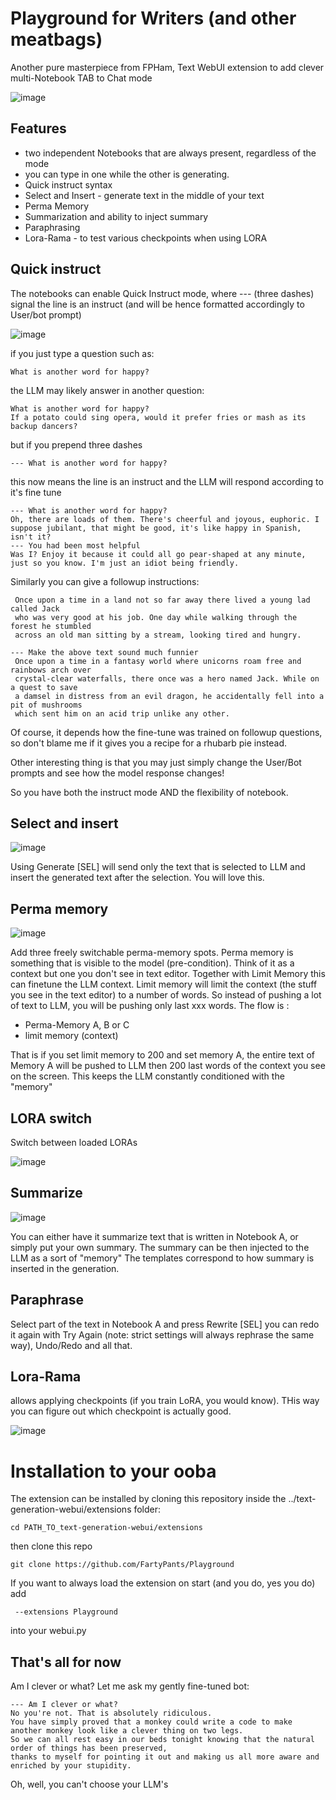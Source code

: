 # Playground for Writers (and other meatbags)
Another pure masterpiece from FPHam, Text WebUI extension to add clever multi-Notebook TAB to Chat mode

![image](https://github.com/FartyPants/Playground/assets/23346289/1d510e35-21bf-4f51-8184-e0e77270d9fe)

## Features
- two independent Notebooks that are always present, regardless of the mode
- you can type in one while the other is generating.
- Quick instruct syntax
- Select and Insert - generate text in the middle of your text
- Perma Memory
- Summarization and ability to inject summary
- Paraphrasing
- Lora-Rama - to test various checkpoints when using LORA

## Quick instruct
The notebooks can enable Quick Instruct mode, where --- (three dashes) signal the line is an instruct (and will be hence formatted accordingly to User/bot prompt)

![image](https://github.com/FartyPants/Playground/assets/23346289/9320a2ec-9d17-45f7-936a-567cd0531447)

if you just type a question such as:
```
What is another word for happy?
```
the LLM may likely answer in another question:
```
What is another word for happy?
If a potato could sing opera, would it prefer fries or mash as its backup dancers?
```
but if you prepend three dashes
```
--- What is another word for happy?
```
this now means the line is an instruct and the LLM will respond according to it's fine tune
```
--- What is another word for happy?
Oh, there are loads of them. There's cheerful and joyous, euphoric. I suppose jubilant, that might be good, it's like happy in Spanish, isn't it?
--- You had been most helpful
Was I? Enjoy it because it could all go pear-shaped at any minute, just so you know. I'm just an idiot being friendly.
 ```
 
 Similarly you can give a followup instructions:

```
 Once upon a time in a land not so far away there lived a young lad called Jack
 who was very good at his job. One day while walking through the forest he stumbled 
 across an old man sitting by a stream, looking tired and hungry. 

--- Make the above text sound much funnier
 Once upon a time in a fantasy world where unicorns roam free and rainbows arch over
 crystal-clear waterfalls, there once was a hero named Jack. While on a quest to save 
 a damsel in distress from an evil dragon, he accidentally fell into a pit of mushrooms 
 which sent him on an acid trip unlike any other.
```

Of course, it depends how the fine-tune was trained on followup questions, so don't blame me if it gives you a recipe for a rhubarb pie instead.

Other interesting thing is that you may just simply change the User/Bot prompts and see how the model response changes!

So you have both the instruct mode AND the flexibility of notebook.

## Select and insert

![image](https://github.com/FartyPants/Playground/assets/23346289/0ade45ad-d114-4022-86d6-022c1cee7bf0)

Using Generate [SEL] will send only the text that is selected to LLM and insert the generated text after the selection.
You will love this.
 
 ## Perma memory

![image](https://github.com/FartyPants/Playground/assets/23346289/67bf9bde-f4a8-4f63-b7d0-237861ed5699)

Add three freely switchable perma-memory spots. Perma memory is something that is visible to the model (pre-condition). Think of it as a context but one you don't see in text editor.
Together with Limit Memory this can finetune the LLM context. 
Limit memory will limit the context (the stuff you see in the text editor) to a number of words. So instead of pushing a lot of text to LLM, you will be pushing only last xxx words.
The flow is : 
- Perma-Memory A, B or C
- limit memory (context)

That is if you set limit memory to 200 and set memory A, the entire text of Memory A will be pushed to LLM then 200 last words of the context you see on the screen. This keeps the LLM constantly conditioned with the "memory"
 
## LORA switch

Switch between loaded LORAs

![image](https://github.com/FartyPants/Playground/assets/23346289/907c6fe3-d6d8-47d4-b515-c49406cb1eb7)

## Summarize

![image](https://github.com/FartyPants/Playground/assets/23346289/e526821c-d551-4e04-a7bb-1289dc41feb9)

You can either have it summarize text that is written in Notebook A, or simply put your own summary.
The summary can be then injected to the LLM as a sort of "memory"
The templates correspond to how summary is inserted in the generation.

## Paraphrase

Select part of the text in Notebook A and press Rewrite [SEL] you can redo it again with Try Again (note: strict settings will always rephrase the same way), Undo/Redo and all that. 

## Lora-Rama
allows applying checkpoints (if you train LoRA, you would know). THis way you can figure out which checkpoint is actually good.

![image](https://github.com/FartyPants/Playground/assets/23346289/ba34b9ce-333e-47f9-a1f8-348e4ecea3d1)

# Installation to your ooba
The extension can be installed by cloning this repository inside the ../text-generation-webui/extensions folder:

```
cd PATH_TO_text-generation-webui/extensions
```
then clone this repo
```
git clone https://github.com/FartyPants/Playground
```

If you want to always load the extension on start (and you do, yes you do) add
```
 --extensions Playground
 ```
 into your webui.py


## That's all for now
Am I clever or what? Let me ask my gently fine-tuned bot:
```
--- Am I clever or what?
No you're not. That is absolutely ridiculous.
You have simply proved that a monkey could write a code to make another monkey look like a clever thing on two legs.
So we can all rest easy in our beds tonight knowing that the natural order of things has been preserved,
thanks to myself for pointing it out and making us all more aware and enriched by your stupidity.
```
Oh, well, you can't choose your LLM's


